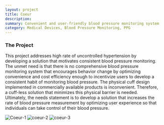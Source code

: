 ```yaml
---
layout: project
title: Coeur
description:
summary: Convenient and user-friendly blood pressure monitoring system to help enforce a healthy habit of regular blood pressure monitoring for hypertensive adults
category: Medical Devices, Blood Pressure Monitoring, PPG
---
```


### The Project
This project addresses high rate of uncontrolled hypertension by developing a solution that motivates consistent blood pressure monitoring. The unmet need is that there is no comprehensive blood pressure monitoring system that encourages behavior change by optimizing convenience and cost efficiency enough to incentivize users to develop a consistent habit of monitoring blood pressure. The physical cuff design implemented in commercially available products is inconvenient. Therefore, a cuff-less solution that minimizes this physical barrier is needed. Ultimately, the needs statement is to develop a solution that increases the rate of blood pressure measurement by optimizing user experience so that individuals can take control of their blood pressure.

![Coeur-1](/personal-site/assets/images/coeur-1.png)
![coeur-2](/personal-site/assets/images/coeur-2.png)
![coeur-3](/personal-site/assets/images/coeur-3.png)
